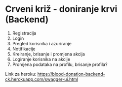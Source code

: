 # Crveni križ - doniranje krvi (Backend)

1. Registracija
2. Login 
3. Pregled korisnika i azuriranje
4. Notifikacije
5. Kreiranje, brisanje i promjena akcija
6. Logiranje korisnika na akcije
7. Promjena podataka na profilu, brisanje profila?

Link za heroku: https://blood-donation-backend-ck.herokuapp.com/swagger-ui.html